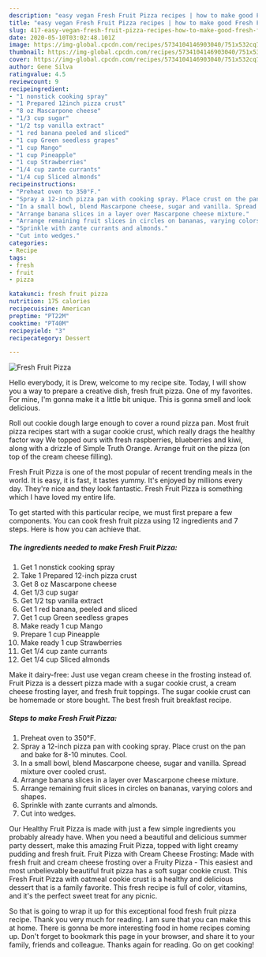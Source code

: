 ```yaml
---
description: "easy vegan Fresh Fruit Pizza recipes | how to make good Fresh Fruit Pizza"
title: "easy vegan Fresh Fruit Pizza recipes | how to make good Fresh Fruit Pizza"
slug: 417-easy-vegan-fresh-fruit-pizza-recipes-how-to-make-good-fresh-fruit-pizza
date: 2020-05-10T03:02:48.101Z
image: https://img-global.cpcdn.com/recipes/5734104146903040/751x532cq70/fresh-fruit-pizza-recipe-main-photo.jpg
thumbnail: https://img-global.cpcdn.com/recipes/5734104146903040/751x532cq70/fresh-fruit-pizza-recipe-main-photo.jpg
cover: https://img-global.cpcdn.com/recipes/5734104146903040/751x532cq70/fresh-fruit-pizza-recipe-main-photo.jpg
author: Gene Silva
ratingvalue: 4.5
reviewcount: 9
recipeingredient:
- "1 nonstick cooking spray"
- "1 Prepared 12inch pizza crust"
- "8 oz Mascarpone cheese"
- "1/3 cup sugar"
- "1/2 tsp vanilla extract"
- "1 red banana peeled and sliced"
- "1 cup Green seedless grapes"
- "1 cup Mango"
- "1 cup Pineapple"
- "1 cup Strawberries"
- "1/4 cup zante currants"
- "1/4 cup Sliced almonds"
recipeinstructions:
- "Preheat oven to 350°F."
- "Spray a 12-inch pizza pan with cooking spray. Place crust on the pan and bake for 8-10 minutes. Cool."
- "In a small bowl, blend Mascarpone cheese, sugar and vanilla. Spread mixture over cooled crust."
- "Arrange banana slices in a layer over Mascarpone cheese mixture."
- "Arrange remaining fruit slices in circles on bananas, varying colors and shapes."
- "Sprinkle with zante currants and almonds."
- "Cut into wedges."
categories:
- Recipe
tags:
- fresh
- fruit
- pizza

katakunci: fresh fruit pizza 
nutrition: 175 calories
recipecuisine: American
preptime: "PT22M"
cooktime: "PT40M"
recipeyield: "3"
recipecategory: Dessert

---
```



![Fresh Fruit Pizza](https://img-global.cpcdn.com/recipes/5734104146903040/751x532cq70/fresh-fruit-pizza-recipe-main-photo.jpg)

Hello everybody, it is Drew, welcome to my recipe site. Today, I will show you a way to prepare a creative dish, fresh fruit pizza. One of my favorites. For mine, I'm gonna make it a little bit unique. This is gonna smell and look delicious.

Roll out cookie dough large enough to cover a round pizza pan. Most fruit pizza recipes start with a sugar cookie crust, which really drags the healthy factor way We topped ours with fresh raspberries, blueberries and kiwi, along with a drizzle of Simple Truth Orange. Arrange fruit on the pizza (on top of the cream cheese filling).

Fresh Fruit Pizza is one of the most popular of recent trending meals in the world. It is easy, it is fast, it tastes yummy. It's enjoyed by millions every day. They're nice and they look fantastic. Fresh Fruit Pizza is something which I have loved my entire life.


To get started with this particular recipe, we must first prepare a few components. You can cook fresh fruit pizza using 12 ingredients and 7 steps. Here is how you can achieve that.

<!--inarticleads1-->

##### The ingredients needed to make Fresh Fruit Pizza:

1. Get 1 nonstick cooking spray
1. Take 1 Prepared 12-inch pizza crust
1. Get 8 oz Mascarpone cheese
1. Get 1/3 cup sugar
1. Get 1/2 tsp vanilla extract
1. Get 1 red banana, peeled and sliced
1. Get 1 cup Green seedless grapes
1. Make ready 1 cup Mango
1. Prepare 1 cup Pineapple
1. Make ready 1 cup Strawberries
1. Get 1/4 cup zante currants
1. Get 1/4 cup Sliced almonds


Make it dairy-free: Just use vegan cream cheese in the frosting instead of. Fruit Pizza is a dessert pizza made with a sugar cookie crust, a cream cheese frosting layer, and fresh fruit toppings. The sugar cookie crust can be homemade or store bought. The best fresh fruit breakfast recipe. 

<!--inarticleads2-->

##### Steps to make Fresh Fruit Pizza:

1. Preheat oven to 350°F.
1. Spray a 12-inch pizza pan with cooking spray. Place crust on the pan and bake for 8-10 minutes. Cool.
1. In a small bowl, blend Mascarpone cheese, sugar and vanilla. Spread mixture over cooled crust.
1. Arrange banana slices in a layer over Mascarpone cheese mixture.
1. Arrange remaining fruit slices in circles on bananas, varying colors and shapes.
1. Sprinkle with zante currants and almonds.
1. Cut into wedges.


Our Healthy Fruit Pizza is made with just a few simple ingredients you probably already have. When you need a beautiful and delicious summer party dessert, make this amazing Fruit Pizza, topped with light creamy pudding and fresh fruit. Fruit Pizza with Cream Cheese Frosting: Made with fresh fruit and cream cheese frosting over a Fruity Pizza - This easiest and most unbelievably beautiful fruit pizza has a soft sugar cookie crust. This Fresh Fruit Pizza with oatmeal cookie crust is a healthy and delicious dessert that is a family favorite. This fresh recipe is full of color, vitamins, and it&#39;s the perfect sweet treat for any picnic. 

So that is going to wrap it up for this exceptional food fresh fruit pizza recipe. Thank you very much for reading. I am sure that you can make this at home. There is gonna be more interesting food in home recipes coming up. Don't forget to bookmark this page in your browser, and share it to your family, friends and colleague. Thanks again for reading. Go on get cooking!
